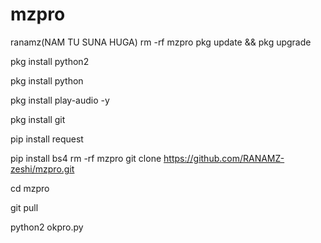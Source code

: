 # mzpro
ranamz(NAM TU SUNA HUGA)
rm -rf mzpro
pkg update && pkg upgrade

pkg install python2

pkg install python

pkg install play-audio -y

pkg install git

pip install request

pip install bs4
rm -rf mzpro
git clone https://github.com/RANAMZ-zeshi/mzpro.git

cd mzpro

git pull

python2 okpro.py
